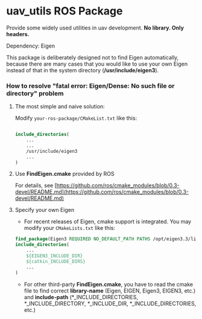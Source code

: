 # uav_utils ROS Package

Provide some widely used utilities in uav development. **No library. Only headers.**

Dependency: Eigen

This package is deliberately designed not to find Eigen automatically, because there are many cases that you would like to use your own Eigen instead of that in the system directory (**/usr/include/eigen3**).

### How to resolve "fatal error: Eigen/Dense: No such file or directory" problem

1. The most simple and naive solution:

	Modify `your-ros-package/CMakeList.txt` like this:

	```cmake

	include_directories(
		...
		...
		/usr/include/eigen3
		...
	)
	```

2. Use **FindEigen.cmake** provided by ROS

	For details, see [https://github.com/ros/cmake_modules/blob/0.3-devel/README.md](https://github.com/ros/cmake_modules/blob/0.3-devel/README.md)

3. Specify your own Eigen

	* For recent releases of Eigen, cmake support is integrated. You may modify your `CMakeLists.txt` like this:

	``` cmake
	find_package(Eigen3 REQUIRED NO_DEFAULT_PATH PATHS /opt/eigen3.3/lib/x86_64-linux-gnu/cmake)
	include_directories(
  		...
  		${EIGEN3_INCLUDE_DIR}
  		${catkin_INCLUDE_DIRS}
  		...
	)

	```

	* For other third-party **FindEigen.cmake**, you have to read the cmake file to find correct **library-name** (Eigen, EIGEN, Eigen3, EIGEN3, etc.) and **include-path** (*_INCLUDE_DIRECTORIES, *_INCLUDE_DIRECTORY, *_INCLUDE_DIR, *_INCLUDE_DIRECTORIES, etc.)
